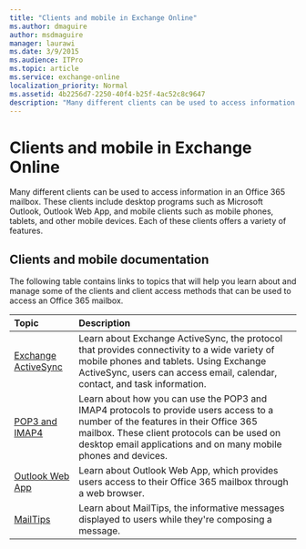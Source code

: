 ```yaml
---
title: "Clients and mobile in Exchange Online"
ms.author: dmaguire
author: msdmaguire
manager: laurawi
ms.date: 3/9/2015
ms.audience: ITPro
ms.topic: article
ms.service: exchange-online
localization_priority: Normal
ms.assetid: 4b2256d7-2250-40f4-b25f-4ac52c8c9647
description: "Many different clients can be used to access information in an Office 365 mailbox. These clients include desktop programs such as Microsoft Outlook, Outlook Web App, and mobile clients such as mobile phones, tablets, and other mobile devices. Each of these clients offers a variety of features."
---
```


# Clients and mobile in Exchange Online

Many different clients can be used to access information in an Office 365 mailbox. These clients include desktop programs such as Microsoft Outlook, Outlook Web App, and mobile clients such as mobile phones, tablets, and other mobile devices. Each of these clients offers a variety of features. 
  
## Clients and mobile documentation
<a name="doc"> </a>

The following table contains links to topics that will help you learn about and manage some of the clients and client access methods that can be used to access an Office 365 mailbox.
  
|**Topic**|**Description**|
|:-----|:-----|
|[Exchange ActiveSync](http://technet.microsoft.com/library/5fafaff3-eb37-4fdb-95f0-e56c45ea5884.aspx) <br/> |Learn about Exchange ActiveSync, the protocol that provides connectivity to a wide variety of mobile phones and tablets. Using Exchange ActiveSync, users can access email, calendar, contact, and task information.  <br/> |
|[POP3 and IMAP4](pop3-and-imap4/pop3-and-imap4.md) <br/> |Learn about how you can use the POP3 and IMAP4 protocols to provide users access to a number of the features in their Office 365 mailbox. These client protocols can be used on desktop email applications and on many mobile phones and devices.  <br/> |
|[Outlook Web App](http://technet.microsoft.com/library/3814b665-01e8-4881-9a44-163f14789ee4.aspx) <br/> |Learn about Outlook Web App, which provides users access to their Office 365 mailbox through a web browser.  <br/> |
|[MailTips](mailtips/mailtips.md) <br/> |Learn about MailTips, the informative messages displayed to users while they're composing a message.  <br/> |
   

